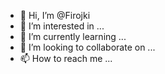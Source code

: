 - 👋 Hi, I’m @Firojki
- 👀 I’m interested in ...
- 🌱 I’m currently learning ...
- 💞️ I’m looking to collaborate on ...
- 📫 How to reach me ...

<!---
Firojki/Firojki is a ✨ special ✨ repository because its `README.md` (this file) appears on your GitHub profile.
You can click the Preview link to take a look at your changes.
--->
